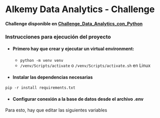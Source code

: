 # Alkemy Data Analytics - Challenge

#### Challenge disponible en [Challenge_Data_Analytics_con_Python](https://github.com/akalautaro/challenge-data-alkemy/blob/main/Challenge_Data_Analytics_con_Python.pdf)

### Instrucciones para ejecución del proyecto

- #### Primero hay que crear y ejecutar un virtual environment:
  - `python -m venv venv`
  - `/venv/Scripts/activate` o `/venv/Scripts/activate.sh` en Linux

- #### Instalar las dependencias necesarias
`pip -r install requirements.txt`

- #### Configurar conexión a la base de datos desde el archivo .env 

Para esto, hay que editar las siguientes variables

